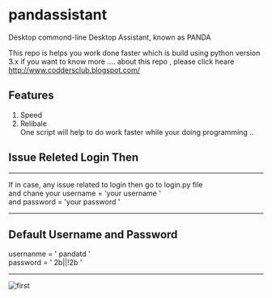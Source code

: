 # pandassistant
<section> 
  <p>Desktop commond-line Desktop Assistant, known as PANDA 
  </p>
  
</secation>

This repo is helps you work done faster 
which is build using python version 3.x 
if you want to know more .... 
about this repo , please click heare 
http://www.coddersclub.blogspot.com/ 

# Features 
<div>
<ol>
  <li> Speed </li>
  <li> Relibale </li>
  <description>One script will help to do work faster while your doing programming ..
  </description>
</ol>
  
<div>
  

# Issue Releted Login Then  
<div class ='content'>
<hr>
<p>
 If in case, any issue related to login then go to login.py file <br>
and chane your username = 'your username '<br>
and password = 'your password ' <br>
 </p>
 <hr>
 </div>

# Default Username  and Password 

usernanme = ' pandatd '<br>
password = ' 2b||!2b '

<hr>
<div class='image'>
  
![first](https://user-images.githubusercontent.com/50815912/82816482-dac90680-9eb8-11ea-8dc4-0a9de9b151e2.png)

</div>
